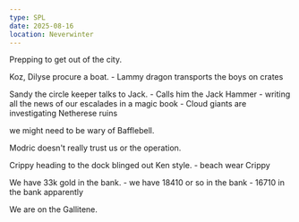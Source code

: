 ```yaml
---
type: SPL
date: 2025-08-16
location: Neverwinter
---
```


Prepping to get out of the city. 

Koz, Dilyse procure a boat. 
	- Lammy dragon transports the boys on crates


Sandy the circle keeper talks to Jack.
	- Calls him the Jack Hammer
	- writing all the news of our escalades in a magic book
	- Cloud giants are investigating Netherese ruins

we might need to be wary of Bafflebell. 

Modric doesn't really trust us or the operation. 

Crippy heading to the dock blinged out Ken style.
	- beach wear Crippy


We have 33k gold in the bank.
	- we have 18410 or so in the bank
	- 16710 in the bank apparently


We are on the Gallitene.

